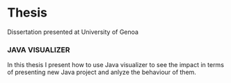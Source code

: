 # Thesis
Dissertation presented at University of Genoa


### JAVA VISUALIZER

In this thesis I present how to use Java visualizer to see the impact in terms of presenting new Java project and anlyze the behaviour of them.
